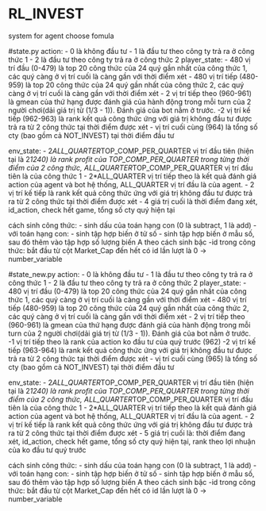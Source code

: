 # RL_INVEST
 system for agent choose fomula

#state.py
action: - 0 là không đầu tư
        - 1 là đầu tư theo công ty trả ra ở công thức 1
        - 2 là đầu tư theo công ty trả ra ở công thức 2
player_state:
        - 480 vị trí đầu (0-479) là top 20 công thức của 24 quý gần nhất của công thức 1, các quý càng ở vị trí cuối là càng gần với thời điểm xét
        - 480 vị trí tiếp (480-959) là top 20 công thức của 24 quý gần nhất của công thức 2, các quý càng ở vị trí cuối là càng gần với thời điểm xét
        - 2 vị trí tiếp theo (960-961) là gmean của thứ hạng được đánh giá của hành động trong mỗi turn của 2 người chơi(dải giá trị từ (1/3 - 1)). Đánh giá của bot nằm ở trước.
        -2 vị trí kế tiếp (962-963) là rank kết quả công thức ứng với giá trị không đầu tư được trả ra từ 2 công thức tại thời điểm được xét
        - vị trí cuối cùng (964) là tổng số cty (bao gồm cả NOT_INVEST) tại thời điểm đầu tư

env_state:
        - 2*ALL_QUARTER*TOP_COMP_PER_QUARTER vị trí đầu tiên (hiện tại là 2*1240) là rank profit của TOP_COMP_PER_QUARTER trong từng thời điểm của 2 công thức, ALL_QUARTER*TOP_COMP_PER_QUARTER vị trí đầu tiên là của công thức 1
        - 2*ALL_QUARTER vị trí tiếp theo là kết quả đánh giá action của agent và bot hệ thống, ALL_QUARTER vị trí đầu là của agent.
        - 2 vị trí kế tiếp là rank kết quả công thức ứng với giá trị không đầu tư được trả ra từ 2 công thức tại thời điểm được xét
        - 4 giá trị cuối là thời điểm đang xét, id_action, check hết game, tổng số cty quý hiện tại

cách sinh công thức:
        - sinh dấu của toán hạng con (0 là subtract, 1 là add)
        - với toán hạng con: 
                - sinh tập hợp biến ở tử số
                - sinh tập hợp biến ở mẫu số, sau đó thêm vào tập hợp số lượng biến A theo cách sinh bậc
        -id trong công thức:
        bắt đầu từ cột Market_Cap đến hết có id lần lượt là 0 -> number_variable 


#state_new.py
action: - 0 là không đầu tư
        - 1 là đầu tư theo công ty trả ra ở công thức 1
        - 2 là đầu tư theo công ty trả ra ở công thức 2
player_state:
        - 480 vị trí đầu (0-479) là top 20 công thức của 24 quý gần nhất của công thức 1, các quý càng ở vị trí cuối là càng gần với thời điểm xét
        - 480 vị trí tiếp (480-959) là top 20 công thức của 24 quý gần nhất của công thức 2, các quý càng ở vị trí cuối là càng gần với thời điểm xét
        - 2 vị trí tiếp theo (960-961) là gmean của thứ hạng được đánh giá của hành động trong mỗi turn của 2 người chơi(dải giá trị từ (1/3 - 1)). Đánh giá của bot nằm ở trước.
        -1 vị trí tiếp theo là rank của action ko đầu tư của quý trước (962)
        -2 vị trí kế tiếp (963-964) là rank kết quả công thức ứng với giá trị không đầu tư được trả ra từ 2 công thức tại thời điểm được xét
        - vị trí cuối cùng (965) là tổng số cty (bao gồm cả NOT_INVEST) tại thời điểm đầu tư

env_state:
        - 2*ALL_QUARTER*TOP_COMP_PER_QUARTER vị trí đầu tiên (hiện tại là 2*1240) là rank profit của TOP_COMP_PER_QUARTER trong từng thời điểm của 2 công thức, ALL_QUARTER*TOP_COMP_PER_QUARTER vị trí đầu tiên là của công thức 1
        - 2*ALL_QUARTER vị trí tiếp theo là kết quả đánh giá action của agent và bot hệ thống, ALL_QUARTER vị trí đầu là của agent.
        - 2 vị trí kế tiếp là rank kết quả công thức ứng với giá trị không đầu tư được trả ra từ 2 công thức tại thời điểm được xét
        - 5 giá trị cuối là: thời điểm đang xét, id_action, check hết game, tổng số cty quý hiện tại, rank theo lợi nhuận của ko đầu tư quý trước

cách sinh công thức:
        - sinh dấu của toán hạng con (0 là subtract, 1 là add)
        - với toán hạng con: 
                - sinh tập hợp biến ở tử số
                - sinh tập hợp biến ở mẫu số, sau đó thêm vào tập hợp số lượng biến A theo cách sinh bậc
        -id trong công thức:
        bắt đầu từ cột Market_Cap đến hết có id lần lượt là 0 -> number_variable 


